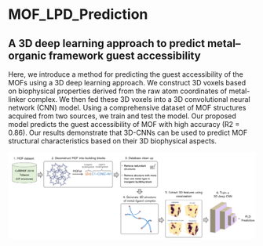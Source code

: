 # MOF_LPD_Prediction
## A 3D deep learning approach to predict metal–organic framework guest accessibility

Here, we introduce a method for predicting the guest accessibility of the MOFs using a 3D deep learning approach. We construct 3D voxels based on biophysical properties derived from the raw atom coordinates of metal-linker complex. We then fed these 3D voxels into a 3D convolutional neural network (CNN) model. Using a comprehensive dataset of MOF structures acquired from two sources, we train and test the model. Our proposed model predicts the guest accessibility of MOF with high accuracy (R2 = 0.86). Our results demonstrate that 3D-CNNs can be used to predict MOF structural characteristics based on their 3D biophysical aspects.

![mof_lpd_pipeline](https://github.com/ClinicalAI/MOF_LPD_Prediction/blob/main/MOF_LPD.png)
